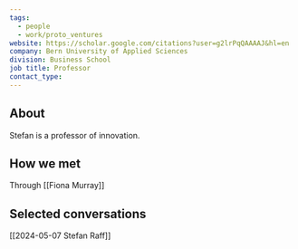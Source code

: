 ```yaml
---
tags:
  - people
  - work/proto_ventures
website: https://scholar.google.com/citations?user=g2lrPqQAAAAJ&hl=en
company: Bern University of Applied Sciences
division: Business School
job title: Professor
contact_type:
---
```

## About
Stefan is a professor of innovation. 

## How we met
Through [[Fiona Murray]]

## Selected conversations
[[2024-05-07 Stefan Raff]]
